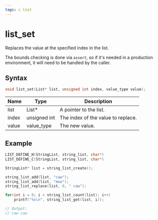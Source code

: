 ```yaml
---
tags: c list
---
```

# list_set

Replaces the value at the specified index in the list.

The bounds checking is done via `assert`, so if it's needed in a production environment, it will need to be handled by the caller.

## Syntax

```c
void list_set(List* list, unsigned int index, value_type value);
```

| Name | Type | Description |
| --- | --- | --- |
| list | List* | A pointer to the list. |
| index | unsigned int | The index of the value to replace. |
| value | value_type | The new value. |

## Example

```c
LIST_DEFINE_H(StringList, string_list, char*)
LIST_DEFINE_C(StringList, string_list, char*)

StringList* list = string_list_create();

string_list_add(list, "caw");
string_list_add(list, "moo");
string_list_replace(list, 0, " caw");

for(int i = 0; i < string_list_count(list); i++)
    printf("%s\n", string_list_get(list, i));

// Output:
// caw caw
```